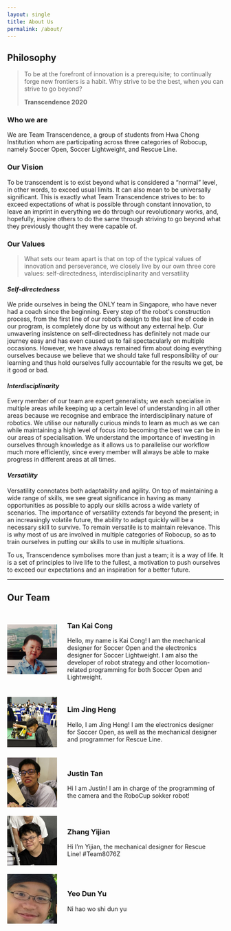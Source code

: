 ```yaml
---
layout: single
title: About Us
permalink: /about/
---
```

## Philosophy

>To be at the forefront of innovation is a prerequisite; to continually forge new frontiers is a habit. Why strive to be the best, when you can strive to go beyond?
>
>**Transcendence 2020**


### Who we are

We are Team Transcendence, a group of students from Hwa Chong Institution whom are participating across three categories of Robocup, namely Soccer Open, Soccer Lightweight, and Rescue Line.

### Our Vision

To be transcendent is to exist beyond what is considered a “normal” level, in other words, to exceed usual limits. It can also mean to be universally significant. This is exactly what Team Transcendence strives to be: to exceed expectations of what is possible through constant innovation, to leave an imprint in everything we do through our revolutionary works, and, hopefully, inspire others to do the same through striving to go beyond what they previously thought they were capable of.

### Our Values

>What sets our team apart is that on top of the typical values of innovation and perseverance, we closely live by our own three core values: self-directedness, interdisciplinarity and versatility

#### *Self-directedness*
We pride ourselves in being the ONLY team in Singapore, who have never had a coach since the beginning. Every step of the robot's construction process, from the first line of our robot’s design to the last line of code in our program, is completely done by us without any external help. Our unwavering insistence on self-directedness has definitely not made our journey easy and has even caused us to fail spectacularly on multiple occasions. However, we have always remained firm about doing everything ourselves because we believe that we should take full responsibility of our learning and thus hold ourselves fully accountable for the results we get, be it good or bad.

#### *Interdisciplinarity*
Every member of our team are expert generalists; we each specialise in multiple areas while keeping up a certain level of understanding in all other areas because we recognise and embrace the interdisciplinary nature of robotics. We utilise our naturally curious minds to learn as much as we can while maintaining a high level of focus into becoming the best we can be in our areas of specialisation. We understand the importance of investing in ourselves through knowledge as it allows us to parallelise our workflow much more efficiently, since every member will always be able to make progress in different areas at all times.

#### *Versatility*
Versatility connotates both adaptability and agility. On top of maintaining a wide range of skills, we see great significance in having as many opportunities as possible to apply our skills across a wide variety of scenarios. The importance of versatility extends far beyond the present; in an increasingly volatile future, the ability to adapt quickly will be a necessary skill to survive. To remain versatile is to maintain relevance. This is why most of us are involved in multiple categories of Robocup, so as to train ourselves in putting our skills to use in multiple situations.

To us, Transcendence symbolises more than just a team; it is a way of life. It is a set of principles to live life to the fullest, a motivation to push ourselves to exceed our expectations and an inspiration for a better future.

---

## Our Team

<style>
    .person-pic {
        max-width: 23%;
        margin-right: 20px;
    }
    .person-info {
        max-width: 70%;
    }
    .person {
        vertical-align: middle;
        margin-top: 20px;
        display: block;  
    }
    .person-info, .person-pic {
        display: inline-block;
        vertical-align: middle;
    }
</style>

<div class="person">
    <img src="/assets/image.png" alt="Profile" class="person-pic">
    <div class="person-info">
        <h3 class="person-name">Tan Kai Cong</h3>
        <p class="person-desc">Hello, my name is Kai Cong! I am the mechanical designer for Soccer Open and the electronics designer for Soccer Lightweight. I am also the developer of robot strategy and other locomotion-related programming for both Soccer Open and Lightweight.</p>
    </div>
</div>
<div class="person">
    <img src="/assets/31131193_10209427935090432_5447242816050692096_o-1-912x1024.jpg" alt="Profile" class="person-pic">
    <div class="person-info">
        <h3 class="person-name">Lim Jing Heng</h3>
        <p class="person-desc">Hello, I am Jing Heng! I am the electronics designer for Soccer Open, as well as the mechanical designer and programmer for Rescue Line.</p>
    </div>
</div>
<div class="person">
    <img src="/assets/justin.png" alt="Profile" class="person-pic">
    <div class="person-info">
        <h3 class="person-name">Justin Tan</h3>
        <p class="person-desc">Hi I am Justin! I am in charge of the programming of the camera and the RoboCup sokker robot!</p>
    </div>
</div>
<div class="person">
    <img src="/assets/IMG_2247-1.jpg" alt="Profile" class="person-pic">
    <div class="person-info">
        <h3 class="person-name">Zhang Yijian</h3>
        <p class="person-desc">Hi I’m Yijian, the mechanical designer for Rescue Line! #Team8076Z</p>
    </div>
</div>
<div class="person">
    <img src="/assets/dunyu.jpg" alt="Profile" class="person-pic">
    <div class="person-info">
        <h3 class="person-name">Yeo Dun Yu</h3>
        <p class="person-desc">Ni hao wo shi dun yu</p>
    </div>
</div>